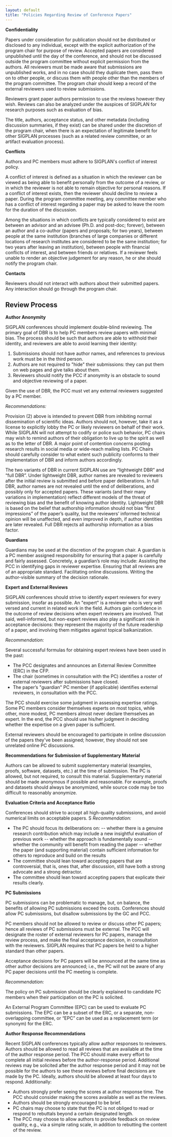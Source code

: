 ```yaml
---
layout: default
title: "Policies Regarding Review of Conference Papers"
---
```


<!-- AF: I think the title of this page may have to change to accommodate the
          new content -->

**Confidentiality**

<!-- AF: I know for a fact that this is not strictly followed and PC 
members are allowed to solicit external reviews on their own. If we 
are serious about this, this should be made clear -->

Papers under consideration for publication should not be distributed
or disclosed to any individual, except with the explicit authorization
of the program chair for purpose of review.  Accepted papers are
considered unpublished until the day of the conference, and should not
be discussed outside the program committee without explicit permission
from the authors. All reviewers must be made aware that submissions
are unpublished works, and in no case should they duplicate them, pass
them on to other people, or discuss them with people other than the
members of the program committee. The program chair should keep a
record of the external reviewers used to review submissions.

Reviewers grant paper authors permission to use the reviews however
they wish. Reviews can also be analyzed under the auspices of SIGPLAN
for research purposes such as evaluation of bias.

The title, authors, acceptance status, and other metadata (including
discussion summaries, if they exist) can be shared under the
discretion of the program chair, when there is an expectation of
legitimate benefit for other SIGPLAN processes (such as a related
review committee, or an artifact evaluation process).

**Conflicts**

Authors and PC members must adhere to SIGPLAN's conflict of interest policy.

A conflict of interest is defined as a situation in which the reviewer
can be viewed as being able to benefit personally from the outcome of
a review, or in which the reviewer is not able to remain objective for
personal reasons. If a conflict of interest exists, then the reviewer
should decline to review a paper. During the program committee
meeting, any committee member who has a conflict of interest regarding
a paper may be asked to leave the room for the duration of the
discussion.

Among the situations in which conflicts are typically considered to
exist are between an advisor and an advisee (Ph.D. and post-doc;
forever), between an author and a co-author (papers and proposals; for
two years), between people at the same institution (branches of large
companies or different locations of research institutes are considered
to be the same institution; for two years after leaving an
institution), between people with financial conflicts of interest, and
between friends or relatives.  If a reviewer feels unable to render an
objective judgement for any reason, he or she should notify the
program chair.


**Contacts**

Reviewers should not interact with authors about their submitted
papers. Any interaction should go through the program chair.

Review Process
--------------


**Author Anonymity**

SIGPLAN conferences should implement double-blind reviewing. The primary goal of DBR 
is to help PC members review papers with minimal bias. The process should be such 
that authors are able to withhold their identity, and reviewers are able to avoid
learning their identity: 

1. Submissions should not have author names, and references to previous work must be in the third person.
2. Authors are not required to "hide" their submissions: they can put them on web pages and give talks about them.
3. Reviewers should notify the PCC if  anonymity is an obstacle to sound and objective reviewing of a paper.

Given the use of DBR, the PCC must vet any external reviewers suggested by a PC member. <!-- AF: this is not observed and is dependent on how far people go with
DBR -->

_Recommendations:_

Provision (2) above is intended to prevent DBR from inhibiting normal dissemination of scientific ideas.  Authors should not, however, take it as a license to explicitly lobby the PC or likely reviewers on behalf of their work.  While SIGPLAN will not attempt to codify or police such behavior, PC chairs may wish to remind authors of their obligation to live up to the spirit as well as to the letter of DBR. A major point of contention concerns posting research results in social media or wide-reach mailing lists. PC Chairs should carefully consider to what extent such publicity conforms to their implementation of DBR and inform authors accordingly. 

The two variants of DBR in current SIGPLAN use are “lightweight DBR” and “full DBR”. Under lightweight DBR, author names are revealed to reviewers after the initial review is submitted and before paper deliberations. In full DBR, author names are not revealed until the end of deliberations, and possibly only for accepted papers. These variants (and their many variations in implementation) reflect different models of the threat of reviewing bias and the benefit of knowing author identity. Lightweight DBR is based on the belief that authorship information should not bias “first impressions” of the paper’s quality, but the reviewers’ informed technical opinion will be unaffected, and even improved in depth, if author identities are later revealed. Full DBR rejects all authorship information as a bias factor.


**Guardians**

Guardians may be used at the discretion of the program chair. A guardian is a PC member assigned responsibility for ensuring that a paper is carefully and fairly assessed.  Concretely, a guardian’s role may include:
Assisting the PCC in identifying gaps in reviewer expertise.
Ensuring that all reviews are of an appropriate standard.
Facilitating online discussions.
Writing the author-visible summary of the decision rationale.


**Expert and External Reviews**

SIGPLAN conferences should strive to identify expert reviewers for every submission, insofar as possible. An "expert" is a reviewer who is very well versed and current in related work in the field. Authors gain confidence in the outcome of review decisions when expert reviewers are involved. That said, well-informed, but non-expert reviews also play a significant role in acceptance decisions: they represent the majority of the future readership of a paper, and involving them mitigates against topical balkanization.

_Recommendation:_ 

Several successful formulas for obtaining expert reviews have been used in the past:

- The PCC designates and announces an External Review Committee (ERC) in the CFP.
- The chair (sometimes in consultation with the PC) identifies a roster of external reviewers after submissions have closed.
- The paper’s "guardian" PC member (if applicable) identifies external reviewers, in consultation with the PCC.

The PCC should exercise some judgment in assessing expertise ratings.  Some PC members consider themselves experts on most topics, while other, more modest, PC members almost never declare themselves an expert.  In the end, the PCC should use his/her judgment in deciding whether the expertise on a given paper is sufficient.

External reviewers should be encouraged to participate in online discussion of the papers they've been assigned; however, they should not see unrelated online PC discussions.

**Recommendations for Submission of Supplementary Material**

Authors can be allowed to submit supplementary material (examples, proofs, software, datasets, etc.) at the time of submission. The PC is allowed, but not required, to consult this material. Supplementary material should be made anonymous if possible and reasonable. For example, proofs and datasets should always be anonymized, while source code may be too difficult to reasonably anonymize. 

**Evaluation Criteria and Acceptance Ratio**

Conferences should strive to accept all high-quality submissions, and avoid numerical limits on acceptable papers.
S
_Recommendation:_ 

- The PC should focus its deliberations on:
-- whether there is a genuine research contribution which may include a new insightful evaluation of previous work
-- whether the approach is fundamentally sound
-- whether the community will benefit from reading the paper
-- whether the paper (and supporting material) contain sufficient information for others to reproduce and build on the results
- The committee should lean toward accepting papers that are controversial, that is, ones that, after discussion, still have both a strong advocate and a strong detractor.
- The committee should lean toward accepting papers that explicate their results clearly.


**PC Submissions**

PC submissions can be problematic to manage, but, on balance, the benefits of allowing PC submissions exceed the costs. Conferences should allow PC submissions, but disallow submissions by the GC  and PCC.


<!-- AF: this paragraph now is conflict with the new wording we recently approved -->
PC members should not be allowed to review or discuss other PC papers; hence all reviews of PC submissions must be external. The PCC will designate the roster of external reviewers for PC papers, manage the review process, and make the final acceptance decision, in consultation with the reviewers. SIGPLAN requires that PC papers be held to a higher standard than other papers. 

Acceptance decisions for PC papers will be announced at the same time as other author decisions are announced; i.e., the PC will not be aware of any PC paper decisions until the PC meeting is complete.

_Recommendation:_ 

The policy on PC submission should be clearly explained to candidate PC members when their participation on the PC is solicited.

An External Program Committee (EPC) can be used to evaluate PC submissions. The EPC can be a subset of the ERC, or a separate, non-overlapping committee, or “EPC” can be used as a replacement term (or synonym) for the ERC.


**Author Response Recommendations**

Recent SIGPLAN conferences typically allow author responses to reviewers. Authors should be allowed to read all reviews that are available at the time of the author response period.  The PCC should make every effort to complete all initial reviews before the author-response period.  Additional reviews may be solicited after the author response period and it may not be possible for the authors to see these reviews before final decisions are made by the PC.  Ideally, authors should be allowed at least four days to respond.
Additionally:
- Authors strongly prefer seeing the scores at author response time. The PCC should consider making the scores available as well as the reviews.
- Authors should be strongly encouraged to be brief.
- PC chairs may choose to state that the PC is not obliged to read or respond to rebuttals beyond a certain designated length.
- The PCC may choose to allow authors to provide feedback on review quality, e.g., via a simple rating scale, in addition to rebutting the content of the review.

